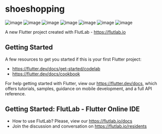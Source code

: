 # shoeshopping
![image](https://github.com/pranavpatil637/shoeshopping/assets/114077388/34be62dd-0ff6-4054-9e88-b25d74dcb406)
![image](https://github.com/pranavpatil637/shoeshopping/assets/114077388/ceb9f68d-bfe8-48cc-8afa-0c940a9ca708)
![image](https://github.com/pranavpatil637/shoeshopping/assets/114077388/e0f3ae66-dec0-4186-be86-02d492f990ce)
![image](https://github.com/pranavpatil637/shoeshopping/assets/114077388/f05ef225-2215-4eb0-b957-a192a9659da2)
![image](https://github.com/pranavpatil637/shoeshopping/assets/114077388/e41ad0c1-3dea-40a9-9705-423e48ced32a)
![image](https://github.com/pranavpatil637/shoeshopping/assets/114077388/6ae1a1a9-4927-4cdc-aae3-78b7a8511c35)
![image](https://github.com/pranavpatil637/shoeshopping/assets/114077388/24f3cc11-db82-409a-b087-6ccc1315df03)


A new Flutter project created with FlutLab - https://flutlab.io

## Getting Started

A few resources to get you started if this is your first Flutter project:

- https://flutter.dev/docs/get-started/codelab
- https://flutter.dev/docs/cookbook

For help getting started with Flutter, view our
https://flutter.dev/docs, which offers tutorials,
samples, guidance on mobile development, and a full API reference.

## Getting Started: FlutLab - Flutter Online IDE

- How to use FlutLab? Please, view our https://flutlab.io/docs
- Join the discussion and conversation on https://flutlab.io/residents
